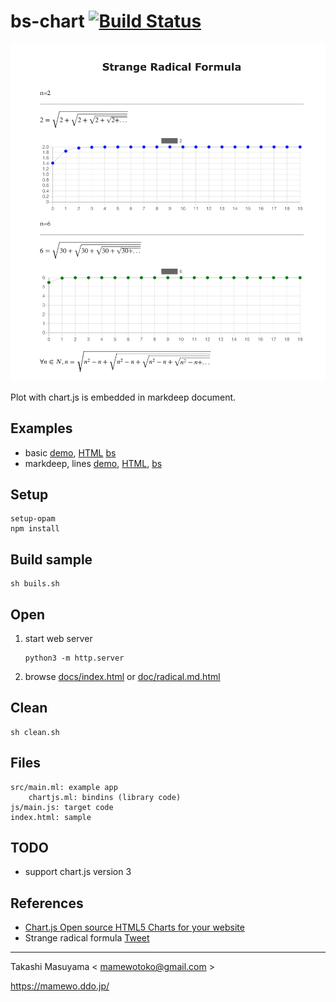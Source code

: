 bs-chart [![Build Status](https://travis-ci.com/mamewotoko/bs-chart.svg?branch=master)](https://travis-ci.com/mamewotoko/bs-chart)
==================

![](image/md_chartjs.png)

Plot with chart.js is embedded in markdeep document.

Examples
--------
* basic [demo](https://mamewotoko.github.io/bs-chart/examples/), [HTML](examples/index.html) [bs](./src/main.ml)
* markdeep, lines [demo](https://mamewotoko.github.io/bs-chart/examples/radical.md.html), [HTML](examples/radical.md.html), [bs](./src/radical_main.ml)

Setup
------

```
setup-opam
npm install
```

Build sample
--------------

```
sh buils.sh
```

Open
-----

1. start web server

    ```
    python3 -m http.server
    ```

2. browse [docs/index.html](http://localhost:8000/docs/) or [doc/radical.md.html](http://localhost:8000/docs/radical.md.html)

Clean
-----

```
sh clean.sh
```

Files
-------

```
src/main.ml: example app
    chartjs.ml: bindins (library code)
js/main.js: target code
index.html: sample
```

TODO
----------

* support chart.js version 3

References
----------

* [Chart.js Open source HTML5 Charts for your website](https://www.chartjs.org/)
* Strange radical formula [Tweet](https://twitter.com/pickover/status/1272696555338940426)

----
Takashi Masuyama < mamewotoko@gmail.com >

https://mamewo.ddo.jp/
